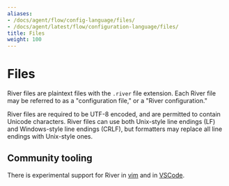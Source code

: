 ```yaml
---
aliases:
- /docs/agent/flow/config-language/files/
- /docs/agent/latest/flow/configuration-language/files/
title: Files
weight: 100
---
```


# Files
River files are plaintext files with the `.river` file extension. Each River
file may be referred to as a "configuration file," or a "River configuration."

River files are required to be UTF-8 encoded, and are permitted to contain
Unicode characters. River files can use both Unix-style line endings (LF) and
Windows-style line endings (CRLF), but formatters may replace all line endings
with Unix-style ones.

## Community tooling
There is experimental support for River in
[vim](https://github.com/rfratto/vim-river) and in
[VSCode](https://github.com/rfratto/vscode-river).

